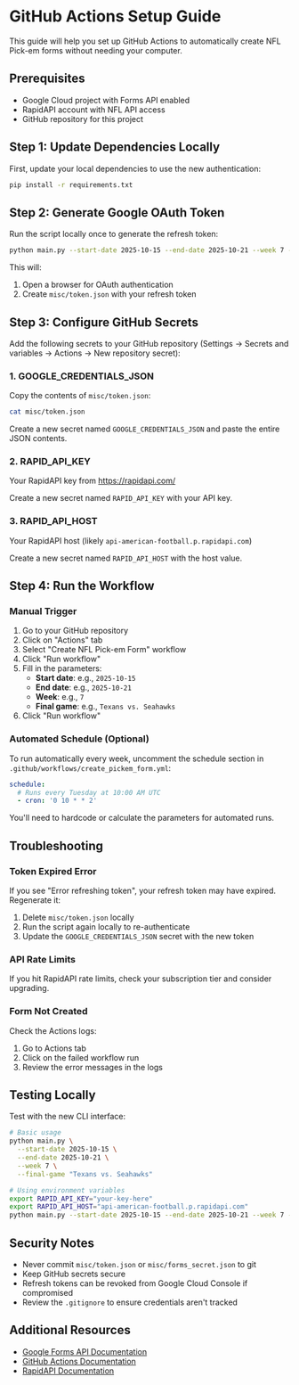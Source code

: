 # GitHub Actions Setup Guide

This guide will help you set up GitHub Actions to automatically create NFL Pick-em forms without needing your computer.

## Prerequisites

- Google Cloud project with Forms API enabled
- RapidAPI account with NFL API access
- GitHub repository for this project

## Step 1: Update Dependencies Locally

First, update your local dependencies to use the new authentication:

```bash
pip install -r requirements.txt
```

## Step 2: Generate Google OAuth Token

Run the script locally once to generate the refresh token:

```bash
python main.py --start-date 2025-10-15 --end-date 2025-10-21 --week 7 --final-game "Texans vs. Seahawks"
```

This will:
1. Open a browser for OAuth authentication
2. Create `misc/token.json` with your refresh token

## Step 3: Configure GitHub Secrets

Add the following secrets to your GitHub repository (Settings → Secrets and variables → Actions → New repository secret):

### 1. GOOGLE_CREDENTIALS_JSON

Copy the contents of `misc/token.json`:

```bash
cat misc/token.json
```

Create a new secret named `GOOGLE_CREDENTIALS_JSON` and paste the entire JSON contents.

### 2. RAPID_API_KEY

Your RapidAPI key from https://rapidapi.com/

Create a new secret named `RAPID_API_KEY` with your API key.

### 3. RAPID_API_HOST

Your RapidAPI host (likely `api-american-football.p.rapidapi.com`)

Create a new secret named `RAPID_API_HOST` with the host value.

## Step 4: Run the Workflow

### Manual Trigger

1. Go to your GitHub repository
2. Click on "Actions" tab
3. Select "Create NFL Pick-em Form" workflow
4. Click "Run workflow"
5. Fill in the parameters:
   - **Start date**: e.g., `2025-10-15`
   - **End date**: e.g., `2025-10-21`
   - **Week**: e.g., `7`
   - **Final game**: e.g., `Texans vs. Seahawks`
6. Click "Run workflow"

### Automated Schedule (Optional)

To run automatically every week, uncomment the schedule section in `.github/workflows/create_pickem_form.yml`:

```yaml
schedule:
  # Runs every Tuesday at 10:00 AM UTC
  - cron: '0 10 * * 2'
```

You'll need to hardcode or calculate the parameters for automated runs.

## Troubleshooting

### Token Expired Error

If you see "Error refreshing token", your refresh token may have expired. Regenerate it:

1. Delete `misc/token.json` locally
2. Run the script again locally to re-authenticate
3. Update the `GOOGLE_CREDENTIALS_JSON` secret with the new token

### API Rate Limits

If you hit RapidAPI rate limits, check your subscription tier and consider upgrading.

### Form Not Created

Check the Actions logs:
1. Go to Actions tab
2. Click on the failed workflow run
3. Review the error messages in the logs

## Testing Locally

Test with the new CLI interface:

```bash
# Basic usage
python main.py \
  --start-date 2025-10-15 \
  --end-date 2025-10-21 \
  --week 7 \
  --final-game "Texans vs. Seahawks"

# Using environment variables
export RAPID_API_KEY="your-key-here"
export RAPID_API_HOST="api-american-football.p.rapidapi.com"
python main.py --start-date 2025-10-15 --end-date 2025-10-21 --week 7 --final-game "Texans vs. Seahawks"
```

## Security Notes

- Never commit `misc/token.json` or `misc/forms_secret.json` to git
- Keep GitHub secrets secure
- Refresh tokens can be revoked from Google Cloud Console if compromised
- Review the `.gitignore` to ensure credentials aren't tracked

## Additional Resources

- [Google Forms API Documentation](https://developers.google.com/forms/api)
- [GitHub Actions Documentation](https://docs.github.com/en/actions)
- [RapidAPI Documentation](https://docs.rapidapi.com/)
